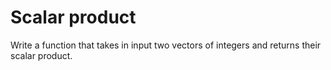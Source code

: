 # Scalar product
Write a function that takes in input two vectors of integers and returns their scalar product.
